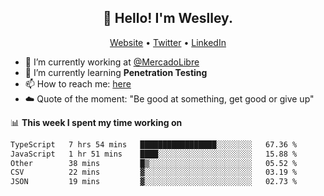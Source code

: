<h2 align="center">👋 Hello! I'm Weslley.</h2>
<p align="center">
  <a href="http://weslleyneri.com.br">Website</a> •
  <a href="https://twitter.com/Weslley_Neri">Twitter</a> •
  <a href="https://www.linkedin.com/in/weslley-neri-3658908b">LinkedIn</a>
</p>


- 🔭 I’m currently working at [@MercadoLibre](https://github.com/mercadolibre)
- 🌱 I’m currently learning **Penetration Testing**
- 📫 How to reach me: [here](mailto:weslley39@gmail.com)
- ☁️ Quote of the moment: "Be good at something, get good or give up"

📊 **This week I spent my time working on**
<!--START_SECTION:waka-->

```txt
TypeScript   7 hrs 54 mins   █████████████████░░░░░░░░   67.36 %
JavaScript   1 hr 51 mins    ████░░░░░░░░░░░░░░░░░░░░░   15.88 %
Other        38 mins         █▒░░░░░░░░░░░░░░░░░░░░░░░   05.52 %
CSV          22 mins         ▓░░░░░░░░░░░░░░░░░░░░░░░░   03.19 %
JSON         19 mins         ▓░░░░░░░░░░░░░░░░░░░░░░░░   02.73 %
```

<!--END_SECTION:waka-->

<!-- Inspired by https://github.com/gruselhaus/gruselhaus -->
